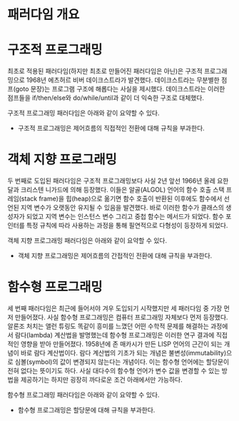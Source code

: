 # **패러다임 개요**  
# **구조적 프로그래밍**  
최초로 적용된 패러다임(하지만 최초로 만들어진 패러다임은 아닌)은 구조적 프로그래밍으로 1968년 에츠허르 비버 데이크스트라가 발견했다. 데이크스트라는 
무분별한 점프(goto 문장)는 프로그램 구조에 해롭다는 사실을 제시했다. 데이크스트라는 이러한 점프들을 if/then/else와 do/while/until과 같이 더 익숙한 
구조로 대체했다.  
  
구조적 프로그래밍 패러다임은 아래와 같이 요약할 수 있다.  
  
- 구조적 프로그래밍은 제어흐름의 직접적인 전환에 대해 규칙을 부과한다.  
  
# **객체 지향 프로그래밍**  
두 번째로 도입된 패러다임은 구조적 프로그래밍보다 사실 2년 앞선 1966년 올레 요한 달과 크리스텐 니가드에 의해 등장했다. 이들은 알골(ALGOL) 언어의 
함수 호출 스택 프레임(stack frame)을 힙(heap)으로 옮기면 함수 호출이 반환된 이후에도 함수에서 선언된 지역 변수가 오랫동안 유지될 수 있음을 발견했다. 
바로 이러한 함수가 클래스의 생성자가 되었고 지역 변수는 인스턴스 변수 그리고 중첩 함수는 메서드가 되었다. 함수 포인터를 특정 규칙에 따라 사용하는 
과정을 통해 필연적으로 다형성이 등장하게 되었다.  
  
객체 지향 프로그래밍 패러다임은 아래와 같이 요약할 수 있다.  
  
- 객체 지향 프로그래밍은 제어흐름의 간접적인 전환에 대해 규칙을 부과한다.  
  
# **함수형 프로그래밍**  
세 번째 패러다임은 최근에 들어서야 겨우 도입되기 시작했지만 세 패러다임 중 가장 먼저 만들어졌다. 사실 함수형 프로그래밍은 컴퓨터 프로그래밍 자체보다 
먼저 등장했다. 알론조 처치는 앨런 튜링도 똑같이 흥미를 느꼈던 어떤 수학적 문제를 해결하는 과정에서 람다(lambda) 계산법을 발명했는데 함수형 프로그래밍은 
이러한 연구 결과에 직접적인 영향을 받아 만들어졌다. 1958년에 존 매카시가 만든 LISP 언어의 근간이 되는 개념이 바로 람다 계산법이다. 람다 계산법의 
기초가 되는 개념은 불변성(immutability)으로 심볼(symbol)의 값이 변경되지 않는다는 개념이다. 이는 함수형 언어에는 할당문이 전혀 없다는 뜻이기도 하다. 
사실 대다수의 함수형 언어가 변수 값을 변경할 수 있는 방법을 제공하기는 하지만 굉장히 까다로운 조건 아래에서만 가능하다.  
  
함수형 프로그래밍 패러다임은 아래와 같이 요약할 수 있다.  
  
- 함수형 프로그래밍은 할당문에 대해 규칙을 부과한다.